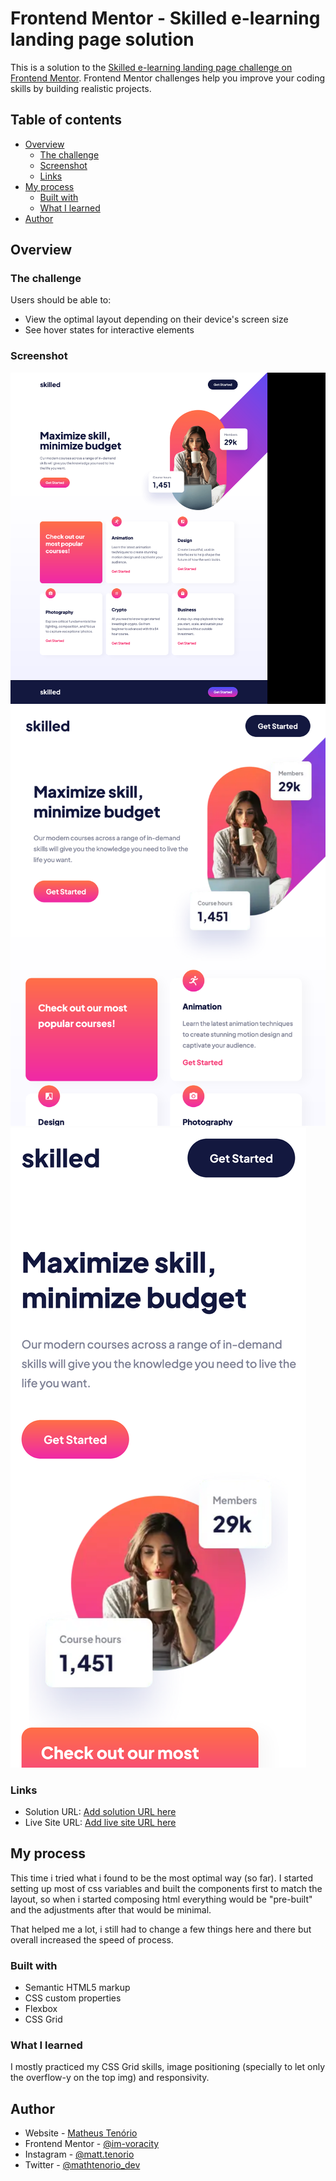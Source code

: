 # Frontend Mentor - Skilled e-learning landing page solution

This is a solution to the [Skilled e-learning landing page challenge on Frontend Mentor](https://www.frontendmentor.io/challenges/skilled-elearning-landing-page-S1ObDrZ8q). Frontend Mentor challenges help you improve your coding skills by building realistic projects.

## Table of contents

- [Overview](#overview)
  - [The challenge](#the-challenge)
  - [Screenshot](#screenshot)
  - [Links](#links)
- [My process](#my-process)
  - [Built with](#built-with)
  - [What I learned](#what-i-learned)
- [Author](#author)

## Overview

### The challenge

Users should be able to:

- View the optimal layout depending on their device's screen size
- See hover states for interactive elements

### Screenshot

![Desktop](./screenshots/desktop-preview.png)
![Tablet](./screenshots/tablet-preview.png)
![Mobile](./screenshots/mobile-preview.png)

### Links

- Solution URL: [Add solution URL here](https://your-solution-url.com)
- Live Site URL: [Add live site URL here](https://your-live-site-url.com)

## My process

This time i tried what i found to be the most optimal way (so far).
I started setting up most of css variables and built the components first to match the layout, so when i started composing html
everything would be "pre-built" and the adjustments after that would be minimal.

That helped me a lot, i still had to change a few things here and there but overall increased the speed of process.

### Built with

- Semantic HTML5 markup
- CSS custom properties
- Flexbox
- CSS Grid

### What I learned

I mostly practiced my CSS Grid skills, image positioning (specially to let only the overflow-y on the top img) and responsivity.

## Author

- Website - [Matheus Tenório](https://www.matheustenorio.com)
- Frontend Mentor - [@im-voracity](https://www.frontendmentor.io/profile/im-voracity)
- Instagram - [@matt.tenorio](https://www.instagram.com/matt.tenorio)
- Twitter - [@mathtenorio_dev](https://www.twitter.com/mathtenorio_dev)
